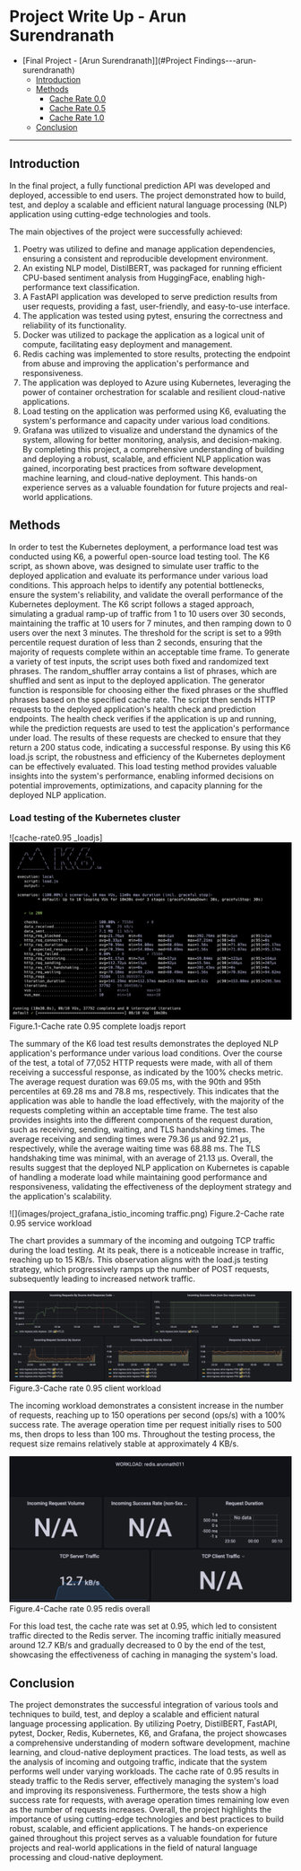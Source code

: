 # Project Write Up - Arun Surendranath

- [Final Project - \[Arun Surendranath\]](#Project Findings---arun-surendranath)
  - [Introduction](#introduction)
  - [Methods](#findings)
    - [Cache Rate 0.0](#finding-1)
    - [Cache Rate 0.5](#finding-2)
    - [Cache Rate 1.0](#finding-n)
  - [Conclusion](#conclusion)

---

## Introduction
In the final project, a fully functional prediction API was developed and deployed, accessible to end users. The project demonstrated how to build, test, and deploy a scalable and efficient natural language processing (NLP) application using cutting-edge technologies and tools.

The main objectives of the project were successfully achieved:

1. Poetry was utilized to define and manage application dependencies, ensuring a consistent and reproducible development environment.
2. An existing NLP model, DistilBERT, was packaged for running efficient CPU-based sentiment analysis from HuggingFace, enabling high-performance text classification.
3. A FastAPI application was developed to serve prediction results from user requests, providing a fast, user-friendly, and easy-to-use interface.
4. The application was tested using pytest, ensuring the correctness and reliability of its functionality.
5. Docker was utilized to package the application as a logical unit of compute, facilitating easy deployment and management.
6. Redis caching was implemented to store results, protecting the endpoint from abuse and improving the application's performance and responsiveness.
7. The application was deployed to Azure using Kubernetes, leveraging the power of container orchestration for scalable and resilient cloud-native applications.
8. Load testing on the application was performed using K6, evaluating the system's performance and capacity under various load conditions.
9. Grafana was utilized to visualize and understand the dynamics of the system, allowing for better monitoring, analysis, and decision-making.
By completing this project, a comprehensive understanding of building and deploying a robust, scalable, and efficient NLP application was gained, incorporating best practices from software development, machine learning, and cloud-native deployment. This hands-on experience serves as a valuable foundation for future projects and real-world applications.



## Methods

In order to test the Kubernetes deployment, a performance load test was conducted using K6, a powerful open-source load testing tool. 
The K6 script, as shown above, was designed to simulate user traffic to the deployed application and evaluate its performance under various load conditions. 
This approach helps to identify any potential bottlenecks, ensure the system's reliability, and validate the overall performance of the Kubernetes deployment.
The K6 script follows a staged approach, simulating a gradual ramp-up of traffic from 1 to 10 users over 30 seconds, maintaining the traffic at 10 users for 7 minutes, 
and then ramping down to 0 users over the next 3 minutes. The threshold for the script is set to a 99th percentile request duration of less than 2 seconds, ensuring that the majority of requests complete within an acceptable time frame.
To generate a variety of test inputs, the script uses both fixed and randomized text phrases. The random_shuffler array contains a list of phrases, which are shuffled and sent as input to the deployed application.
The generator function is responsible for choosing either the fixed phrases or the shuffled phrases based on the specified cache rate.
The script then sends HTTP requests to the deployed application's health check and prediction endpoints. The health check verifies if the application is up and running, while the prediction requests are used to test the application's performance under load. 
The results of these requests are checked to ensure that they return a 200 status code, indicating a successful response.
By using this K6 load.js script, the robustness and efficiency of the Kubernetes deployment can be effectively evaluated. This load testing method provides valuable insights into the system's performance, 
enabling informed decisions on potential improvements, optimizations, and capacity planning for the deployed NLP application.

### Load testing of the Kubernetes cluster

![cache-rate0.95 _loadjs]![](images/project_loadjs_summary.png)
          Figure.1-Cache rate 0.95 complete loadjs report

The summary of the K6 load test results demonstrates the deployed NLP application's performance under various load conditions. 
Over the course of the test, a total of 77,052 HTTP requests were made, with all of them receiving a successful response, as indicated by the 100% checks metric. 
The average request duration was 69.05 ms, with the 90th and 95th percentiles at 69.28 ms and 78.8 ms, respectively. This indicates that the application was able to handle the load effectively,
with the majority of the requests completing within an acceptable time frame. The test also provides insights into the different components of the request duration, such as receiving, sending, waiting, and TLS handshaking times.
The average receiving and sending times were 79.36 µs and 92.21 µs, respectively, while the average waiting time was 68.88 ms. The TLS handshaking time was minimal, with an average of 21.13 µs. 
Overall, the results suggest that the deployed NLP application on Kubernetes is capable of handling a moderate load while maintaining good performance and responsiveness, validating the effectiveness of the deployment strategy and the application's scalability.

![](images/project_grafana_istio_incoming traffic.png)
            Figure.2-Cache rate 0.95 service workload

The chart provides a summary of the incoming and outgoing TCP traffic during the load testing. At its peak, there is a noticeable increase in traffic, reaching up to 15 KB/s. 
This observation aligns with the load.js testing strategy, which progressively ramps up the number of POST requests, subsequently leading to increased network traffic.

![](images/project_grafana_istio_incoming_workload.png)
          Figure.3-Cache rate 0.95 client workload

The incoming workload demonstrates a consistent increase in the number of requests, reaching up to 150 operations per second (ops/s) with a 100% success rate. The average operation time per request initially rises to 500 ms, then drops to less than 100 ms.
Throughout the testing process, the request size remains relatively stable at approximately 4 KB/s.


![](images/project_grafana_redis.png)
     Figure.4-Cache rate 0.95 redis overall

For this load test, the cache rate was set at 0.95, which led to consistent traffic directed to the Redis server. The incoming traffic initially measured around 12.7 KB/s and gradually decreased to 0 by the end of the test, showcasing the effectiveness of caching in managing the system's load.

## Conclusion

The project demonstrates the successful integration of various tools and techniques to build, test, and deploy a scalable and efficient natural language processing application. 
By utilizing Poetry, DistilBERT, FastAPI, pytest, Docker, Redis, Kubernetes, K6, and Grafana, the project showcases a comprehensive understanding of modern software development, machine learning, and cloud-native deployment practices.
The load tests, as well as the analysis of incoming and outgoing traffic, indicate that the system performs well under varying workloads. The cache rate of 0.95 results in steady traffic to the Redis server, effectively managing the system's load and improving its responsiveness. 
Furthermore, the tests show a high success rate for requests, with average operation times remaining low even as the number of requests increases.
Overall, the project highlights the importance of using cutting-edge technologies and best practices to build robust, scalable, and efficient applications. T
he hands-on experience gained throughout this project serves as a valuable foundation for future projects and real-world applications in the field of natural language processing and cloud-native deployment.











